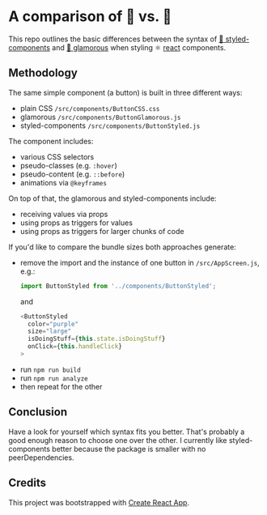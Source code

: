 # A comparison of 💅 vs. 💄
This repo outlines the basic differences between the syntax of [💅 styled-components](https://github.com/styled-components/styled-components) and [💄 glamorous](https://github.com/paypal/glamorous) when styling ⚛️ [react](https://github.com/facebook/react) components.

## Methodology
The same simple component (a button) is built in three different ways:
- plain CSS `/src/components/ButtonCSS.css`
- glamorous `/src/components/ButtonGlamorous.js`
- styled-components `/src/components/ButtonStyled.js`

The component includes:
- various CSS selectors
- pseudo-classes (e.g. `:hover`)
- pseudo-content (e.g. `::before`)
- animations via `@keyframes`

On top of that, the glamorous and styled-components include:
- receiving values via props
- using props as triggers for values
- using props as triggers for larger chunks of code

If you'd like to compare the bundle sizes both approaches generate:
- remove the import and the instance of one button in `/src/AppScreen.js`, e.g.:
  ```javascript
  import ButtonStyled from '../components/ButtonStyled';
  ```
  and
  ```javascript
  <ButtonStyled
    color="purple"
    size="large"
    isDoingStuff={this.state.isDoingStuff}
    onClick={this.handleClick}
  >
  ```
- run `npm run build`
- run `npm run analyze`
- then repeat for the other

## Conclusion
Have a look for yourself which syntax fits you better. That's probably a good enough reason to choose one over the other. I currently like styled-components better because the package is smaller with no peerDependencies.

## Credits
This project was bootstrapped with [Create React App](https://github.com/facebookincubator/create-react-app).
